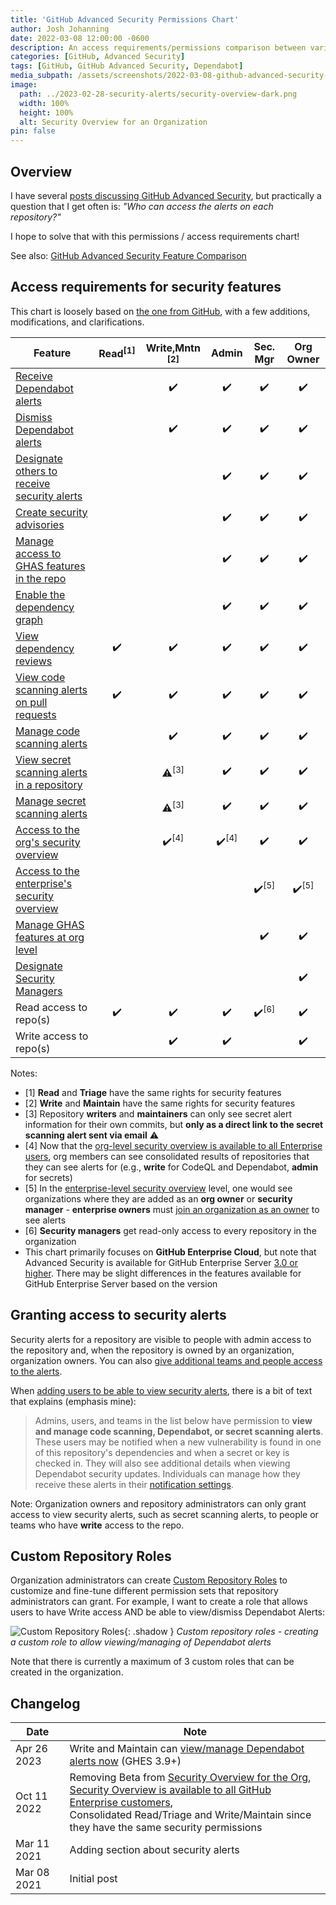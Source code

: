```yaml
---
title: 'GitHub Advanced Security Permissions Chart'
author: Josh Johanning
date: 2022-03-08 12:00:00 -0600
description: An access requirements/permissions comparison between various roles in GitHub Enterprise and GitHub Advanced Security, such as what users with Write access to the repository get vs. what requires elevated privileges
categories: [GitHub, Advanced Security]
tags: [GitHub, GitHub Advanced Security, Dependabot]
media_subpath: /assets/screenshots/2022-03-08-github-advanced-security-permissions-chart
image:
  path: ../2023-02-28-security-alerts/security-overview-dark.png
  width: 100%
  height: 100%
  alt: Security Overview for an Organization
pin: false
---
```


## Overview

I have several [posts discussing GitHub Advanced Security](/tags/github-advanced-security/), but practically a question that I get often is: _"Who can access the alerts on each repository?"_

I hope to solve that with this permissions / access requirements chart!

See also: [GitHub Advanced Security Feature Comparison](/posts/github-advanced-security-feature-chart/)

## Access requirements for security features

This chart is loosely based on [the one from GitHub](https://docs.github.com/en/enterprise-cloud@latest/organizations/managing-access-to-your-organizations-repositories/repository-roles-for-an-organization), with a few additions, modifications, and clarifications. 

| Feature                                                                                                                                                                                                                                                  | Read<sup>[1]</sup> | Write,Mntn <sup>[2]</sup> | Admin           | Sec. Mgr    | Org Owner        |
|-----------------------------------------------------------------------------------------------------------------------------------------------------------------------------------------------------------------------------------------------------------------|:------------:|:---------------:|:---------------:|:---------------:|:----------------:|
| [Receive Dependabot alerts](https://docs.github.com/en/enterprise-cloud@latest/code-security/supply-chain-security/about-alerts-for-vulnerable-dependencies)                                                                                                    |              | ✔️               | ✔️               |       ✔️         |     ✔️            |
| [Dismiss Dependabot alerts](https://docs.github.com/en/enterprise-cloud@latest/code-security/supply-chain-security/viewing-and-updating-vulnerable-dependencies-in-your-repository)                                                                             |              | ✔️               | ✔️               |       ✔️         |     ✔️            |
| [Designate others to receive security alerts](https://docs.github.com/en/enterprise-cloud@latest/github/administering-a-repository/managing-security-and-analysis-settings-for-your-repository#granting-access-to-security-alerts)                              |              |                 | ✔️               |       ✔️         |     ✔️            |
| [Create security advisories](https://docs.github.com/en/enterprise-cloud@latest/code-security/security-advisories/about-github-security-advisories)                                                                                                             |              |                 | ✔️               |       ✔️         |     ✔️            |
| [Manage access to GHAS features in the repo](https://docs.github.com/en/enterprise-cloud@latest/repositories/managing-your-repositorys-settings-and-features/enabling-features-for-your-repository/managing-security-and-analysis-settings-for-your-repository) |              |                 | ✔️               |       ✔️         |     ✔️            |
| [Enable the dependency graph](https://docs.github.com/en/enterprise-cloud@latest/code-security/supply-chain-security/understanding-your-software-supply-chain/exploring-the-dependencies-of-a-repository)                                                       |              |                 | ✔️               |       ✔️         |     ✔️            |
| [View dependency reviews](https://docs.github.com/en/enterprise-cloud@latest/code-security/supply-chain-security/about-dependency-review)                                                                                                                       |      ✔️       |   ✔️             | ✔️               |       ✔️         |     ✔️            |
| [View code scanning alerts on pull requests](https://docs.github.com/en/enterprise-cloud@latest/github/finding-security-vulnerabilities-and-errors-in-your-code/triaging-code-scanning-alerts-in-pull-requests)                                                 |      ✔️       |   ✔️             | ✔️               |       ✔️         |     ✔️            |
| [Manage code scanning alerts](https://docs.github.com/en/enterprise-cloud@latest/github/finding-security-vulnerabilities-and-errors-in-your-code/managing-code-scanning-alerts-for-your-repository)                                                             |              |   ✔️             | ✔️               |       ✔️         |     ✔️            |
| [View secret scanning alerts in a repository](https://docs.github.com/en/enterprise-cloud@latest/github/administering-a-repository/managing-alerts-from-secret-scanning)                                                                                        |              | ⚠️<sup>[3]</sup> | ✔️               |       ✔️         |     ✔️            |
| [Manage secret scanning alerts](https://docs.github.com/en/enterprise-cloud@latest/github/administering-a-repository/managing-alerts-from-secret-scanning)                                                                                                      |              | ⚠️<sup>[3]</sup> | ✔️               |       ✔️         |     ✔️            |
| [Access to the org's security overview](https://docs.github.com/en/enterprise-cloud@latest/code-security/security-overview/about-the-security-overview)                                                                                                         |              | ✔️<sup>[4]</sup> | ✔️<sup>[4]</sup> |       ✔️         |     ✔️            |
| [Access to the enterprise's security overview](https://docs.github.com/en/enterprise-cloud@latest/code-security/security-overview/about-the-security-overview)                                                                                                  |              |                 |                 | ✔️<sup>[5]</sup> | ✔️<sup>[5]</sup>  |
| [Manage GHAS features at org level](https://docs.github.com/en/enterprise-cloud@latest/organizations/keeping-your-organization-secure/managing-security-settings-for-your-organization/managing-security-and-analysis-settings-for-your-organization)           |              |                 |                 |       ✔️         |     ✔️            |
| [Designate Security Managers](https://docs.github.com/en/enterprise-cloud@latest/organizations/managing-peoples-access-to-your-organization-with-roles/managing-security-managers-in-your-organization)                                                         |              |                 |                 |                 |     ✔️            |
| Read access to repo(s)                                                                                                                                                                                                                                          |      ✔️       |   ✔️             | ✔️               | ✔️<sup>[6]</sup> |     ✔️            |
| Write access to repo(s)                                                                                                                                                                                                                                         |              |   ✔️             | ✔️               |                 |     ✔️            |

Notes:

- [1] **Read** and **Triage** have the same rights for security features
- [2] **Write** and **Maintain** have the same rights for security features
- [3] Repository **writers** and **maintainers** can only see secret alert information for their own commits, but **only as a direct link to the secret scanning alert sent via email** ⚠️
- [4] Now that the [org-level security overview is available to all Enterprise users](https://github.blog/changelog/2022-08-08-security-overview-is-now-available-to-all-github-enterprise-users/), org members can see consolidated results of repositories that they can see alerts for (e.g., **write** for CodeQL and Dependabot, **admin** for secrets)
- [5] In the [enterprise-level security overview](https://docs.github.com/en/enterprise-cloud@latest/code-security/security-overview/about-the-security-overview) level, one would see organizations where they are added as an **org owner** or **security manager** - **enterprise owners** must [join an organization as an owner](https://docs.github.com/en/enterprise-cloud@latest/admin/user-management/managing-organizations-in-your-enterprise/managing-your-role-in-an-organization-owned-by-your-enterprise) to see alerts
- [6] **Security managers** get read-only access to every repository in the organization
- This chart primarily focuses on **GitHub Enterprise Cloud**, but note that Advanced Security is available for GitHub Enterprise Server [3.0 or higher](https://docs.github.com/en/get-started/learning-about-github/about-github-advanced-security). There may be slight differences in the features available for GitHub Enterprise Server based on the version

## Granting access to security alerts

Security alerts for a repository are visible to people with admin access to the repository and, when the repository is owned by an organization, organization owners. You can also [give additional teams and people access to the alerts](https://docs.github.com/en/enterprise-cloud@latest/github/administering-a-repository/managing-security-and-analysis-settings-for-your-repository#granting-access-to-security-alerts).

When [adding users to be able to view security alerts](https://docs.github.com/en/enterprise-cloud@latest/github/administering-a-repository/managing-security-and-analysis-settings-for-your-repository#granting-access-to-security-alerts), there is a bit of text that explains (emphasis mine): 

> Admins, users, and teams in the list below have permission to **view and manage code scanning, Dependabot, or secret scanning alerts**. These users may be notified when a new vulnerability is found in one of this repository's dependencies and when a secret or key is checked in. They will also see additional details when viewing Dependabot security updates. Individuals can manage how they receive these alerts in their [notification settings](https://github.com/settings/notifications).

Note: Organization owners and repository administrators can only grant access to view security alerts, such as secret scanning alerts, to people or teams who have **write** access to the repo.

## Custom Repository Roles

Organization administrators can create [Custom Repository Roles](https://docs.github.com/en/enterprise-cloud@latest/organizations/managing-peoples-access-to-your-organization-with-roles/managing-custom-repository-roles-for-an-organization) to customize and fine-tune different permission sets that repository administrators can grant. For example, I want to create a role that allows users to have Write access AND be able to view/dismiss Dependabot Alerts:

![Custom Repository Roles](custom-roles.png){: .shadow }
_Custom repository roles - creating a custom role to allow viewing/managing of Dependabot alerts_

Note that there is currently a maximum of 3 custom roles that can be created in the organization.

## Changelog

| Date        | Note                                 |
|-------------|--------------------------------------|
| Apr 26 2023 | Write and Maintain can [view/manage Dependabot alerts now](https://github.blog/changelog/2023-02-07-dependabot-alerts-default-permissions-change/) (GHES 3.9+)                         |
| Oct 11 2022 | Removing Beta from [Security Overview for the Org](https://github.blog/changelog/2022-04-07-security-overview-for-organizations-is-generally-available/),<br>[Security Overview is available to all GitHub Enterprise customers](https://github.blog/changelog/2022-08-08-security-overview-is-now-available-to-all-github-enterprise-users/),<br>Consolidated Read/Triage and Write/Maintain since they have the same security permissions |
| Mar 11 2021 | Adding section about security alerts |
| Mar 08 2021 | Initial post                         |

